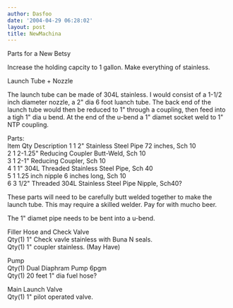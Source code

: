 ```yaml
---
author: Dasfoo
date: '2004-04-29 06:28:02'
layout: post
title: NewMachina
---
```


Parts for a New Betsy

Increase the holding capcity to 1 gallon.  Make everything of stainless.

Launch Tube + Nozzle<br>

The launch tube can be made of 304L stainless.  I would consist of a 1-1/2 inch diameter nozzle, a 2" dia 6 foot luanch tube.  The back end of the launch tube would then be reduced to 1" through a coupling, then feed into a tigh 1" dia u bend.  At the end of the u-bend a 1" diamet socket weld to 1" NTP coupling.

Parts:<br>
Item  Qty   Description
  1    1   2" Stainless Steel Pipe 72 inches, Sch 10<br>
  2    1   2-1.25" Reducing Coupler Butt-Weld, Sch 10<br>
  3    1   2-1"  Reducing Coupler, Sch 10<br>
  4    1   1" 304L Threaded Stainless Steel Pipe, Sch 40<br>
  5    1   1.25 inch nipple 6 inches long, Sch 10<br>
  6    3   1/2" Threaded 304L Stainless Steel Pipe Nipple, Sch40?

These parts will need to be carefully butt welded together to make the launch tube.  This may require a skilled welder.  Pay for with mucho beer.  

The 1" diamet pipe needs to be bent into a u-bend.

Filler Hose and Check Valve<br>
Qty(1)   1" Check vavle stainless with Buna N seals.<br>
Qty(1)   1" coupler stainless.  (May Have)<br>

Pump<br>
Qty(1)   Dual Diaphram Pump 6pgm<br>
Qty(1)   20 feet 1" dia fuel hose?<br>

Main Launch Valve<br>
Qty(1)   1" pilot operated valve.<br>

